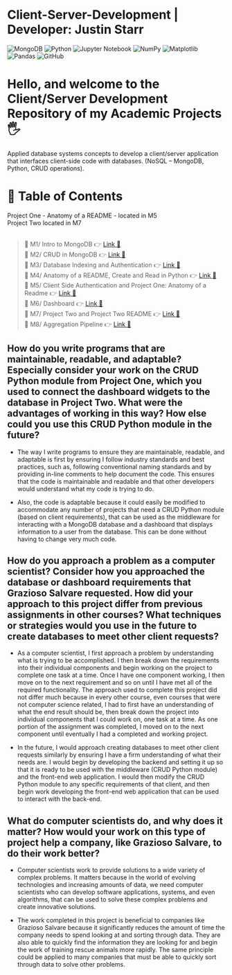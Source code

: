 # Client-Server-Development | Developer: Justin Starr

![MongoDB](https://img.shields.io/badge/MongoDB-%234ea94b.svg?style=for-the-badge&logo=mongodb&logoColor=white)
![Python](https://img.shields.io/badge/python-3670A0?style=for-the-badge&logo=python&logoColor=ffdd54)
![Jupyter Notebook](https://img.shields.io/badge/jupyter-%23FA0F00.svg?style=for-the-badge&logo=jupyter&logoColor=white)
![NumPy](https://img.shields.io/badge/numpy-%23013243.svg?style=for-the-badge&logo=numpy&logoColor=white)
![Matplotlib](https://img.shields.io/badge/Matplotlib-%23ffffff.svg?style=for-the-badge&logo=Matplotlib&logoColor=black)
![Pandas](https://img.shields.io/badge/pandas-%23150458.svg?style=for-the-badge&logo=pandas&logoColor=white)
![GitHub](https://img.shields.io/badge/github-%23121011.svg?style=for-the-badge&logo=github&logoColor=white)

# Hello, and welcome to the Client/Server Development Repository of my Academic Projects🖐️

Applied database systems concepts to develop a client/server application that interfaces client-side code with databases. (NoSQL – MongoDB, Python, CRUD operations).

# 📖 Table of Contents

Project One - Anatomy of a README - located in M5 <br>
Project Two located in M7<br><br>

> 📌 M1/ Intro to MongoDB 👉 [Link 🔗](https://www.github.com/JustinStarrSNHU/Client-Server-Development/tree/main/M1)<br>
📌 M2/ CRUD in MongoDB 👉 [Link 🔗](https://www.github.com/JustinStarrSNHU/Client-Server-Development/tree/main/M2)<br>
📌 M3/ Database Indexing and Authentication 👉 [Link 🔗](https://www.github.com/JustinStarrSNHU/Client-Server-Development/tree/main/M3)<br>
📌 M4/ Anatomy of a README, Create and Read in Python 👉 [Link 🔗](https://www.github.com/JustinStarrSNHU/Client-Server-Development/tree/main/M4)<br>
📌 M5/ Client Side Authentication and Project One: Anatomy of a Readme 👉 [Link 🔗](https://www.github.com/JustinStarrSNHU/Client-Server-Development/tree/main/M5)<br>
📌 M6/ Dashboard 👉 [Link 🔗](https://www.github.com/JustinStarrSNHU/Client-Server-Development/tree/main/M6)<br>
📌 M7/ Project Two and Project Two README 👉 [Link 🔗](https://www.github.com/JustinStarrSNHU/Client-Server-Development/tree/main/M7)<br>
📌 M8/ Aggregation Pipeline 👉 [Link 🔗](https://www.github.com/JustinStarrSNHU/Client-Server-Development/tree/main/M8)<br>

## How do you write programs that are maintainable, readable, and adaptable? Especially consider your work on the CRUD Python module from Project One, which you used to connect the dashboard widgets to the database in Project Two. What were the advantages of working in this way? How else could you use this CRUD Python module in the future?

- The way I write programs to ensure they are maintainable, readable, and adaptable is first by ensuring I follow industry standards and best practices, such as, following conventional naming standards and by providing in-line comments to help document the code. This ensures that the code is maintainable and readable and that other developers would understand what my code is trying to do.
  
- Also, the code is adaptable because it could easily be modified to accommodate any number of projects that need a CRUD Python module (based on client requirements), that can be used as the middleware for interacting with a MongoDB database and a dashboard that displays information to a user from the database. This can be done without having to change very much code.

## How do you approach a problem as a computer scientist? Consider how you approached the database or dashboard requirements that Grazioso Salvare requested. How did your approach to this project differ from previous assignments in other courses? What techniques or strategies would you use in the future to create databases to meet other client requests?

- As a computer scientist, I first approach a problem by understanding what is trying to be accomplished. I then break down the requirements into their individual components and begin working on the project to complete one task at a time. Once I have one component working, I then move on to the next requirement and so on until I have met all of the required functionality. The approach used to complete this project did not differ much because in every other course, even courses that were not computer science related, I had to first have an understanding of what the end result should be, then break down the project into individual components that I could work on, one task at a time. As one portion of the assignment was completed, I moved on to the next component until eventually I had a completed and working project.

- In the future, I would approach creating databases to meet other client requests similarly by ensuring I have a firm understanding of what their needs are. I would begin by developing the backend and setting it up so that it is ready to be used with the middleware (CRUD Python module) and the front-end web application. I would then modify the CRUD Python module to any specific requirements of that client, and then begin work developing the front-end web application that can be used to interact with the back-end.

## What do computer scientists do, and why does it matter? How would your work on this type of project help a company, like Grazioso Salvare, to do their work better?

- Computer scientists work to provide solutions to a wide variety of complex problems. It matters because in the world of evolving technologies and increasing amounts of data, we need computer scientists who can develop software applications, systems, and even algorithms, that can be used to solve these complex problems and create innovative solutions.
  
- The work completed in this project is beneficial to companies like Grazioso Salvare because it significantly reduces the amount of time the company needs to spend looking at and sorting through data. They are also able to quickly find the information they are looking for and begin the work of training rescue animals more rapidly. The same principle could be applied to many companies that must be able to quickly sort through data to solve other problems.   